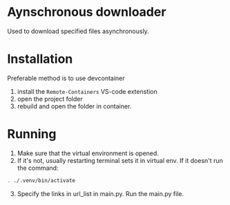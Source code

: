 # Aynschronous downloader
Used to download specified files asynchronously. 


# Installation
Preferable method is to use devcontainer
1. install the `Remote-Containers` VS-code extenstion
2. open the project folder
3. rebuild and open the folder in container.

# Running
1. Make sure that the virtual environment is opened. 
2. If it's not, usually restarting terminal sets it in virtual env. 
If it doesn't run the command:

```sh
. ./.venv/bin/activate
```
3.  Specify the links in url_list in main.py. 
Run the main.py file. 
